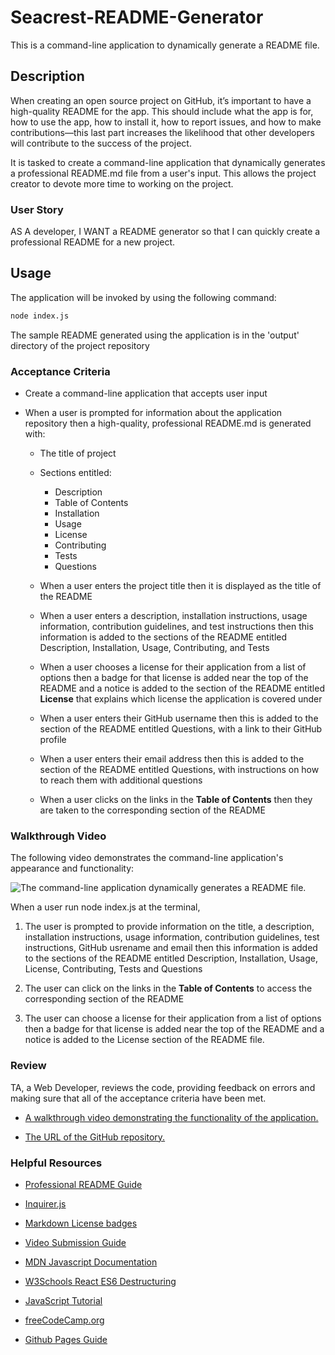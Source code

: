 # Seacrest-README-Generator

This is a command-line application to dynamically generate a README file.

## Description

When creating an open source project on GitHub, it’s important to have a high-quality README for the app. This should include what the app is for, how to use the app, how to install it, how to report issues, and how to make contributions—this last part increases the likelihood that other developers will contribute to the success of the project.

It is tasked to create a command-line application that dynamically generates a professional README.md file from a user's input. This allows the project creator to devote more time to working on the project.

### User Story

AS A developer, I WANT a README generator so that I can quickly create a professional README for a new project.

## Usage

The application will be invoked by using the following command:

```bash
node index.js
```
The sample README generated using the application is in the 'output' directory of the project repository

### Acceptance Criteria

* Create a command-line application that accepts user input

* When a user is prompted for information about the application repository then a high-quality, professional README.md is generated with:

    * The title of project

    * Sections entitled:
      * Description 
      * Table of Contents 
      * Installation 
      * Usage 
      * License 
      * Contributing 
      * Tests 
      * Questions

    * When a user enters the project title then it is displayed as the title of the README

    * When a user enters a description, installation instructions, usage information, contribution guidelines, and test instructions then this information is added to the sections of the README entitled Description, Installation, Usage, Contributing, and Tests

    * When a user chooses a license for their application from a list of options then a badge for that license is added near the top of the README and a notice is added to the section of the README entitled **License** that explains which license the application is covered under

    * When a user enters their GitHub username then this is added to the section of the README entitled Questions, with a link to their GitHub profile

    * When a user enters their email address then this is added to the section of the README entitled Questions, with instructions on how to reach them with additional questions

    * When a user clicks on the links in the **Table of Contents** then they are taken to the corresponding section of the README

### Walkthrough Video

The following video demonstrates the command-line application's appearance and functionality:

![The command-line application dynamically generates a README file.](https://watch.screencastify.com/v/Lypme462Gah8CVVR2xsQ)

When a user run node index.js at the terminal,

1. The user is prompted to provide information on the title, a description, installation instructions, usage information, contribution guidelines, test instructions, GitHub usrename and email then this information is added to the sections of the README entitled Description, Installation, Usage, License, Contributing, Tests and Questions

2. The user can click on the links in the **Table of Contents** to access the corresponding section of the README

3. The user can choose a license for their application from a list of options then a badge for that license is added near the top of the README and a notice is added to the License section of the README file.

### Review

TA, a Web Developer, reviews the code, providing feedback on errors and making sure that all of the acceptance criteria have been met.

* [A walkthrough video demonstrating the functionality of the application.](https://watch.screencastify.com/v/Lypme462Gah8CVVR2xsQ)

* [The URL of the GitHub repository.](https://github.com/seacrest3/Seacrest-README-Generator.git)

### Helpful Resources

- [Professional README Guide](https://coding-boot-camp.github.io/full-stack/github/professional-readme-guide)

- [Inquirer.js](https://www.npmjs.com/package/inquirer)

- [Markdown License badges](https://gist.github.com/lukas-h/2a5d00690736b4c3a7ba)

- [Video Submission Guide](https://coding-boot-camp.github.io/full-stack/computer-literacy/video-submission-guide)

- [MDN Javascript Documentation](https://developer.mozilla.org/en-US/docs/Web/JavaScript/)

- [W3Schools React ES6 Destructuring](https://www.w3schools.com/react/react_es6_destructuring.asp)

- [JavaScript Tutorial](https://www.javascripttutorial.net/)

- [freeCodeCamp.org](https://www.freecodecamp.org/)

- [Github Pages Guide](https://pages.github.com/)